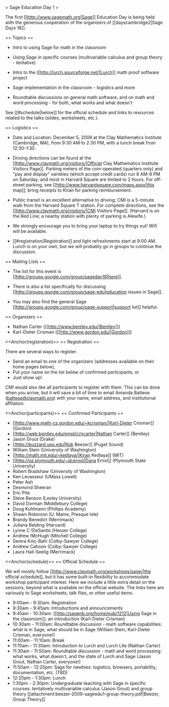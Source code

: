 = Sage Education Day 1 =

 The first [[http://www.sagemath.org|Sage]] Education Day is being held with the generous cooperation of the organizers of [[dayscambridge2|Sage Days 18]].

== Topics ==

 * Intro to using Sage for math in the classroom

 * Using Sage in specific courses (multivariable calculus and group theory - tentative)

 * Intro to the [[http://lurch.sourceforge.net/|Lurch]] math proof software project

 * Sage implementation in the classroom - logistics and more

 * Roundtable discussions on general math software, and on math and word processing - for both, what works and what doesn't

See [[#schedule|below]] for the official schedule and links to resources related to the talks (slides, worksheets, etc.).

== Logistics ==
  
 * Date and Location: December 5, 2009 at the Clay Mathematics Institute (Cambridge, MA), from 9:30 AM to 2:30 PM, with a lunch break from 12:30-1:30. 

 * Driving directions can be found at the [[http://www.claymath.org/visitors/|Official Clay Mathematics Institute Visitors Page]]. Parking meters of the coin-operated (quarters only) and "pay and display" varieties (which accept credit cards) run 8 AM-6 PM on Saturday, and most in Harvard Square are limited to 2 hours. For off-street parking, see [[http://www.harvardsquare.com/maps.aspx|this map]]; bring receipts to Kiran for parking reimbursement.

 * Public transit is an excellent alternative to driving; CMI is a 5-minute walk from the Harvard Square T station. For complete directions, see the [[http://www.claymath.org/visitors/|CMI Visitors Page]]. (Harvard is on the Red Line; a nearby station with plenty of parking is Alewife.)

 * We strongly encourage you to bring your laptop to try things out!  Wifi will be available.

 * [[#registration|Registration]] and light refreshments start at 9:00 AM.  Lunch is on your own, but we will probably go in groups to continue the discussion.

== Mailing Lists ==

 * The list for this event is [[http://groups.google.com/group/sageday18|here]].

 * There is also a list specifically for discussing [[http://groups.google.com/group/sage-edu|education issues in Sage]].

 * You may also find the general Sage [[http://groups.google.com/group/sage-support|support list]] helpful.

== Organizers ==
 * Nathan Carter ([[http://www.bentley.edu/|Bentley]])
 * Karl-Dieter Crisman ([[http://www.gordon.edu/|Gordon]])

<<Anchor(registration)>>
== Registration ==

There are several ways to register.  

 * Send an email to one of the organizers (addresses available on their home pages below),
 * Put your name on the list below of confirmed participants, or
 * Just show up!

CMI would also like all participants to register with them. This can be done when you arrive, but it will save a bit of time to email Amanda Battese (battese@claymath.org) with your name, email address, and institutional affilation.

<<Anchor(participants)>>
== Confirmed Participants ==

 * [[http://www.math-cs.gordon.edu/~kcrisman/|Karl-Dieter Crisman]] (Gordon)
 * [[http://web.bentley.edu/empl/c/ncarter|Nathan Carter]] (Bentley)
 * Jason Grout (Drake)
 * [[http://buzzard.ups.edu|Rob Beezer]] (Puget Sound)
 * William Stein (University of Washington)
 * [[http://math.mit.edu/~kedlaya/|Kiran Kedlaya]] (MIT)
 * [[http://oz.plymouth.edu/~dcernst|Dana Ernst]] (Plymouth State University)
 * Robert Bradshaw (University of Washington)
 * Ken Levasseur (UMass Lowell)
 * Peter Ash
 * Desmond Sheeran
 * Eric Pite
 * Steve Benson (Lesley University)
 * David Dorman (Middlebury College)
 * Doug Kuhlmann (Phillips Academy)
 * Shawn Robinson (U. Maine, Presque Isle)
 * Brandy Benedict (Merrimack)
 * Juliana Belding (Harvard)
 * Lynne C !DeSantis (Hesser College)
 * Andrew !McHugh (Mitchell College)
 * Semra Kılıç-Bahi (Colby-Sawyer College)
 * Andrew Cahoon (Colby-Sawyer College)
 * Laura Hall-Seelig (Merrimack)

<<Anchor(schedule)>>
== Official Schedule ==

We will mostly follow [[http://www.claymath.org/workshops/sage/|the official schedule]], but it has some built-in flexibility to accommodate workshop participant interest.  Here we include a little extra detail on the sessions, beyond what is available on the official website.  The links here are variously to Sage worksheets, talk files, or other useful items.

 * 9:00am -  9:30am:  Registration
 * 9:30am -  9:45am:  Introductions and announcements
 * 9:45am - 10:30am:  [[http://sagenb.org/home/pub/1212|Using Sage in the classroom]]; an introduction (Karl-Dieter Crisman)
 * 10:30am - 11:00am:  Roundtable discussion - math software capabilities: what is in Sage, what should be in Sage (William Stein, Karl-Dieter Crisman, everyone!)
 * 11:00am - 11:10am:  Break
 * 11:10am - 11:30am:  Introduction to Lurch and Lurch Lite (Nathan Carter)
 * 11:30am - 11:50am:  Roundtable discussion - math and word processing: what works, what doesn't, and the state of Lurch and Sage (Jason Grout, Nathan Carter, everyone!)
 * 11:50am - 12:20pm:  Sage for newbies: logistics, browsers, portability, documentation, etc. (TBD)
 * 12:20pm -  1:30pm:  Lunch
 * 1:30pm -  2:30pm:  Undergraduate teaching with Sage in specific courses: tentatively multivariable calculus (Jason Grout) and group theory [[attachment:beezer-2009-sageedu1-group-theory.pdf|Beezer, Group Theory]]
